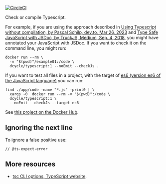 [![CircleCI](https://circleci.com/gh/dcycle/docker-typescript.svg?style=svg)](https://circleci.com/gh/dcycle/docker-typescript)

Check or compile Typescript.

For example, if you are using the approach described in [Using Typescript without compilation, by Pascal Schilp, dev.to, Mar 26, 2023](https://dev.to/thepassle/using-typescript-without-compilation-3ko4) and [Type Safe JavaScript with JSDoc, by TruckJS, Medium, Sep. 4, 2018](https://medium.com/@trukrs/type-safe-javascript-with-jsdoc-7a2a63209b76), you might have annotated your JavaScript with JSDoc. If you want to check it on the command line, you might run:

    docker run --rm \
      -v "$(pwd)"/example01:/code \
      dcycle/typescript:1 --noEmit --checkJs .

If you want to test all files in a project, with the target of [es6 (version es6 of the JavaScript language)](https://www.w3schools.com/react/react_es6.asp) you can run:

    find ./app/code -name "*.js" -print0 | \
      xargs -0  docker run --rm -v "$(pwd)":/code \
      dcycle/typescript:1 \
      --noEmit --checkJs --target es6

See [this project on the Docker Hub](https://hub.docker.com/r/dcycle/typescript/).

Ignoring the next line
-----

To ignore a false positive use:

    // @ts-expect-error

More resources
-----

 * [tsc CLI options, TypeScript website](https://www.typescriptlang.org/docs/handbook/compiler-options.html).
